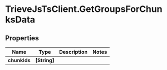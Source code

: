 # TrieveJsTsClient.GetGroupsForChunksData

## Properties

Name | Type | Description | Notes
------------ | ------------- | ------------- | -------------
**chunkIds** | **[String]** |  | 


